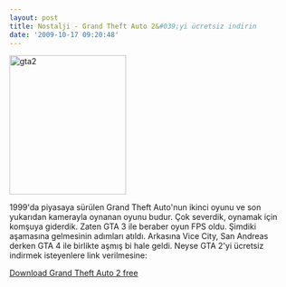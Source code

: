 ```yaml
---
layout: post
title: Nostalji - Grand Theft Auto 2&#039;yi ücretsiz indirin
date: '2009-10-17 09:20:48'
---
```


<img class="aligncenter size-full wp-image-589" title="gta2" src="http://devdala.files.wordpress.com/2009/10/gta2.jpg" alt="gta2" width="206" height="246" />

1999'da piyasaya sürülen Grand Theft Auto'nun ikinci oyunu ve son yukarıdan kamerayla oynanan oyunu budur. Çok severdik, oynamak için komşuya giderdik. Zaten GTA 3 ile beraber oyun FPS oldu. Şimdiki aşamasına gelmesinin adımları atıldı. Arkasına Vice City, San Andreas derken GTA 4 ile birlikte aşmış bi hale geldi. Neyse GTA 2'yi ücretsiz indirmek isteyenlere link verilmesine:

<a href="http://www.rockstargames.com/classics/?id=3">Download Grand Theft Auto 2 free</a>